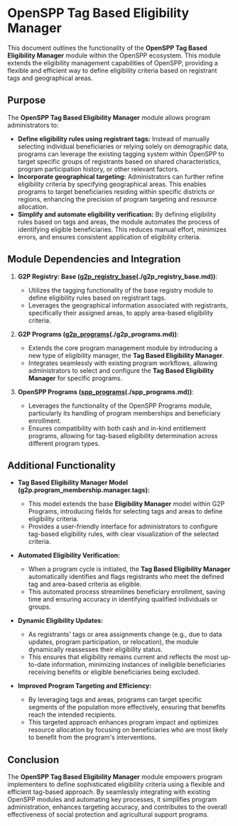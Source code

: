 # OpenSPP Tag Based Eligibility Manager

This document outlines the functionality of the **OpenSPP Tag Based Eligibility Manager** module within the OpenSPP ecosystem. This module extends the eligibility management capabilities of OpenSPP, providing a flexible and efficient way to define eligibility criteria based on registrant tags and geographical areas.

## Purpose

The **OpenSPP Tag Based Eligibility Manager** module allows program administrators to:

* **Define eligibility rules using registrant tags:** Instead of manually selecting individual beneficiaries or relying solely on demographic data, programs can leverage the existing tagging system within OpenSPP to target specific groups of registrants based on shared characteristics, program participation history, or other relevant factors.
* **Incorporate geographical targeting:**  Administrators can further refine eligibility criteria by specifying geographical areas. This enables programs to target beneficiaries residing within specific districts or regions, enhancing the precision of program targeting and resource allocation. 
* **Simplify and automate eligibility verification:** By defining eligibility rules based on tags and areas, the module automates the process of identifying eligible beneficiaries. This reduces manual effort, minimizes errors, and ensures consistent application of eligibility criteria.

## Module Dependencies and Integration

1. **G2P Registry: Base ([g2p_registry_base](g2p_registry_base)(./g2p_registry_base.md))**:
    * Utilizes the tagging functionality of the base registry module to define eligibility rules based on registrant tags.
    * Leverages the geographical information associated with registrants, specifically their assigned areas, to apply area-based eligibility criteria.

2. **G2P Programs ([g2p_programs](g2p_programs)(./g2p_programs.md))**:
    * Extends the core program management module by introducing a new type of eligibility manager, the **Tag Based Eligibility Manager**.
    * Integrates seamlessly with existing program workflows, allowing administrators to select and configure the **Tag Based Eligibility Manager** for specific programs.

3. **OpenSPP Programs ([spp_programs](spp_programs)(./spp_programs.md))**: 
    * Leverages the functionality of the OpenSPP Programs module, particularly its handling of program memberships and beneficiary enrollment.
    * Ensures compatibility with both cash and in-kind entitlement programs, allowing for tag-based eligibility determination across different program types. 

## Additional Functionality

* **Tag Based Eligibility Manager Model (g2p.program_membership.manager.tags):** 
    * This model extends the base **Eligibility Manager** model within G2P Programs, introducing fields for selecting tags and areas to define eligibility criteria. 
    * Provides a user-friendly interface for administrators to configure tag-based eligibility rules, with clear visualization of the selected criteria.

* **Automated Eligibility Verification:**
    * When a program cycle is initiated, the **Tag Based Eligibility Manager** automatically identifies and flags registrants who meet the defined tag and area-based criteria as eligible.
    * This automated process streamlines beneficiary enrollment, saving time and ensuring accuracy in identifying qualified individuals or groups.

* **Dynamic Eligibility Updates:** 
    * As registrants' tags or area assignments change (e.g., due to data updates, program participation, or relocation), the module dynamically reassesses their eligibility status.
    * This ensures that eligibility remains current and reflects the most up-to-date information, minimizing instances of ineligible beneficiaries receiving benefits or eligible beneficiaries being excluded.

* **Improved Program Targeting and Efficiency:**
    * By leveraging tags and areas, programs can target specific segments of the population more effectively, ensuring that benefits reach the intended recipients.
    * This targeted approach enhances program impact and optimizes resource allocation by focusing on beneficiaries who are most likely to benefit from the program's interventions. 

## Conclusion

The **OpenSPP Tag Based Eligibility Manager** module empowers program implementers to define sophisticated eligibility criteria using a flexible and efficient tag-based approach. By seamlessly integrating with existing OpenSPP modules and automating key processes, it simplifies program administration, enhances targeting accuracy, and contributes to the overall effectiveness of social protection and agricultural support programs. 
